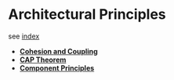 # Architectural Principles

see [index](./index.md)

* **[Cohesion and Coupling](./cohesion-coupling.md)**
* **[CAP Theorem](./cap.md)**
* **[Component Principles](./component-principles.md)**